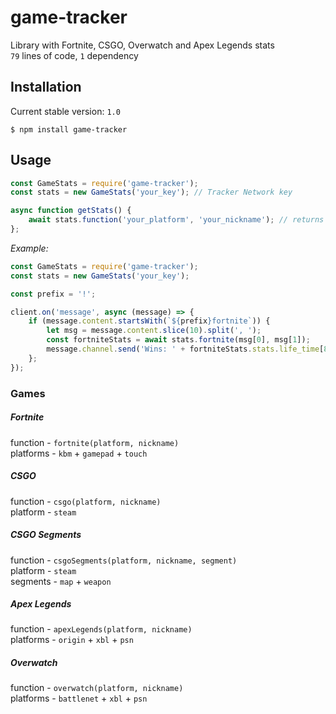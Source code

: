 # game-tracker

Library with Fortnite, CSGO, Overwatch and Apex Legends stats \
`79` lines of code, `1` dependency

## Installation

Current stable version: `1.0`

```
$ npm install game-tracker
``` 

## Usage

```js
const GameStats = require('game-tracker');
const stats = new GameStats('your_key'); // Tracker Network key

async function getStats() {
    await stats.function('your_platform', 'your_nickname'); // returns JSON
};
```

*Example:*

```js
const GameStats = require('game-tracker');
const stats = new GameStats('your_key');

const prefix = '!';

client.on('message', async (message) => {
    if (message.content.startsWith(`${prefix}fortnite`)) {
        let msg = message.content.slice(10).split(', ');
        const fortniteStats = await stats.fortnite(msg[0], msg[1]);
        message.channel.send('Wins: ' + fortniteStats.stats.life_time[8].value);
    };
});
```

### Games

##### Fortnite

function - `fortnite(platform, nickname)` \
platforms - `kbm` + `gamepad` + `touch`

##### CSGO

function - `csgo(platform, nickname)` \
platform - `steam`

##### CSGO Segments

function - `csgoSegments(platform, nickname, segment)` \
platform - `steam` \
segments - `map` + `weapon`

##### Apex Legends

function - `apexLegends(platform, nickname)` \
platforms - `origin` + `xbl` + `psn`

##### Overwatch

function - `overwatch(platform, nickname)` \
platforms - `battlenet` + `xbl` + `psn`